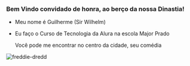 ### Bem Vindo convidado de honra, ao berço da nossa Dinastia!

- Meu nome é Guilherme (Sir Wilhelm)
- Eu faço o Curso de Tecnologia da Alura na escola Major Prado

  Você pode me encontrar no centro da cidade, seu comédia

  
![freddie-dredd](https://github.com/guilhermeScalixto/guilherme-Scalixto/assets/168725894/ec160a84-bdbc-4301-b42f-9d3c1ed59e8c)
